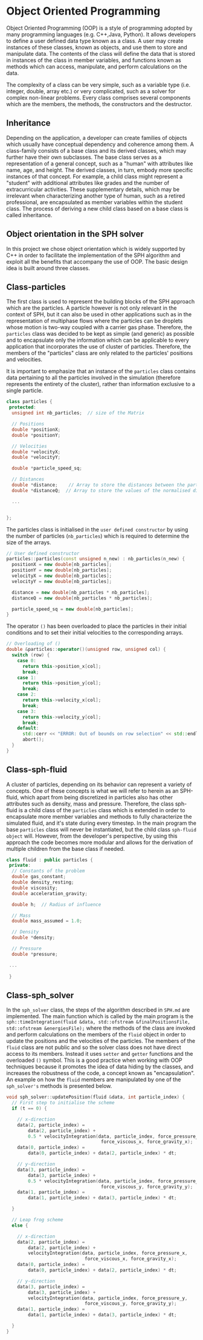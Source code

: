# Object Oriented Programming

Object Oriented Programming (OOP) is a style of programming adopted by many programming languages (e.g. C++,Java, Python). It allows developers to define a user defined data type known as a class. A user may create instances of these classes, known as objects, and use them to store and manipulate data. The contents of the class will define the data that is stored in instances of the class in member variables, and functions known as methods which can access, manipulate, and perform calculations on the data.

The complexity of a class can be very simple, such as a variable type (i.e. integer, double, array etc.) or very complicated, such as a solver for complex non-linear problems. Every class comprises several components which are the members, the methods, the constructors and the destructor.

## Inheritance

Depending on the application, a developer can create families of objects which usually have conceptual dependency and coherence among them. A class-family consists of a base class and its derived classes, which may further have their own subclasses. The base class serves as a representation of a general concept, such as a "human" with attributes like name, age, and height. The derived classes, in turn, embody more specific instances of that concept. For example, a child class might represent a "student" with additional attributes like grades and the number of extracurricular activities. These supplementary details, which may be irrelevant when characterizing another type of human, such as a retired professional, are encapsulated as member variables within the student class. The process of deriving a new child class based on a base class is called inheritance.

## Object orientation in the SPH solver

In this project we chose object orientation which is widely supported by C++ in order to facilitate the implementation of the SPH algorithm and exploit all the benefits that accompany the use of OOP. The basic design idea is built around three classes.

## Class-particles

The first class is used to represent the building blocks of the SPH approach which are the particles. A particle however is not only relevant in the context of SPH, but it can also be used in other applications such as in the representation of multiphase flows where the particles can be droplets whose motion is two-way coupled with a carrier gas phase. Therefore, the ```particles``` class was decided to be kept as simple (and generic) as possible and to encapsulate only the information which can be applicable to every application that incorporates the use of cluster of particles. Therefore, the members of the "particles" class are only related to the particles' positions and velocities.

It is important to emphasize that an instance of the ```particles``` class contains data pertaining to all the particles involved in the simulation (therefore represents the entirety of the cluster), rather than information exclusive to a single particle.

```cpp
class particles {
 protected:
  unsigned int nb_particles;  // size of the Matrix

  // Positions
  double *positionX;
  double *positionY;

  // Velocities
  double *velocityX;
  double *velocityY;

  double *particle_speed_sq;

  // Distances
  double *distance;    // Array to store the distances between the particles
  double *distanceQ;  // Array to store the values of the normalised distance q

  ...


};
```

The particles class is initialised in the `user defined constructor` by using the number of particles (`nb_particles`) which is required to determine the size of the arrays. 

```cpp
// User defined constructor
particles::particles(const unsigned n_new) : nb_particles(n_new) {
  positionX = new double[nb_particles];
  positionY = new double[nb_particles];
  velocityX = new double[nb_particles];
  velocityY = new double[nb_particles];

  distance = new double[nb_particles * nb_particles];
  distanceQ = new double[nb_particles * nb_particles];

  particle_speed_sq = new double[nb_particles];
}
```

The operator `()` has been overloaded to place the particles in their initial conditions and to set their initial velocities to the corresponding arrays.

```cpp
// Overloading of ()
double &particles::operator()(unsigned row, unsigned col) {
  switch (row) {
    case 0:
      return this->position_x[col];
      break;
    case 1:
      return this->position_y[col];
      break;
    case 2:
      return this->velocity_x[col];
      break;
    case 3:
      return this->velocity_y[col];
      break;
    default:
      std::cerr << "ERROR: Out of bounds on row selection" << std::endl;
      abort();
  }
}
```

## Class-sph-fluid

A cluster of particles, depending on its behavior can represent a variety of concepts. One of these concepts is what we will refer to herein as an SPH-fluid, which apart from being discretized in particles also has other attributes such as density, mass and pressure. Therefore, the class sph-fluid is a child class of the `particles` class which is extended in order to encapsulate more member variables and methods to fully characterize the simulated fluid, and it's state during every timestep. In the main program the base `particles` class will never be instantiated, but the child class `sph-fluid object` will. However, from the developer's perspective, by using this approach the code becomes more modular and allows for the derivation of multiple children from the base class if needed.

```cpp
class fluid : public particles {
 private:
  // Constants of the problem
  double gas_constant;
  double density_resting;
  double viscosity;
  double acceleration_gravity;

  double h;  // Radius of influence

  // Mass
  double mass_assumed = 1.0;

  // Density
  double *density;

  // Pressure
  double *pressure;

 ...
 
 }
```


## Class-sph_solver

In the `sph_solver` class, the steps of the algorithm described in `SPH.md` are implemented. The main function which is called by the main program is the `sph::timeIntegration(fluid &data, std::ofstream &finalPositionsFile, std::ofstream &energiesFile);` where the methods of the class are invoked and perform calculations on the members of the `fluid` object in order to update the positions and the velocities of the particles. The members of the `fluid` class are not public and so the solver class does not have direct access to its members. Instead it uses `setter` and `getter` functions and the overloaded `()` symbol. This is a good practice when working with OOP techniques because it promotes the idea of data hiding by the classes, and increases the robustness of the code, a concept known as "encapsulation". An example on how the `fluid` members are manipulated by one of the `sph_solver's` methods is presented below.

```cpp
void sph_solver::updatePosition(fluid &data, int particle_index) {
  // First step to initialise the scheme
  if (t == 0) {

    // x-direction
    data(2, particle_index) =
        data(2, particle_index) +
        0.5 * velocityIntegration(data, particle_index, force_pressure_x,
                                   force_viscous_x, force_gravity_x);
    data(0, particle_index) =
        data(0, particle_index) + data(2, particle_index) * dt;

    // y-direction
    data(3, particle_index) =
        data(3, particle_index) +
        0.5 * velocityIntegration(data, particle_index, force_pressure_y,
                                   force_viscous_y, force_gravity_y);
    data(1, particle_index) =
        data(1, particle_index) + data(3, particle_index) * dt;

  }

  // Leap frog scheme
  else {

    // x-direction
    data(2, particle_index) =
        data(2, particle_index) +
        velocityIntegration(data, particle_index, force_pressure_x,
                             force_viscous_x, force_gravity_x);
    data(0, particle_index) =
        data(0, particle_index) + data(2, particle_index) * dt;

    // y-direction
    data(3, particle_index) =
        data(3, particle_index) +
        velocityIntegration(data, particle_index, force_pressure_y,
                             force_viscous_y, force_gravity_y);
    data(1, particle_index) =
        data(1, particle_index) + data(3, particle_index) * dt;

  }
}

```